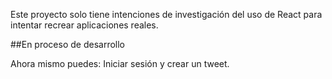 Este proyecto solo tiene intenciones de investigación del uso de React para intentar recrear aplicaciones reales.

##En proceso de desarrollo

Ahora mismo puedes: Iniciar sesión y crear un tweet.
